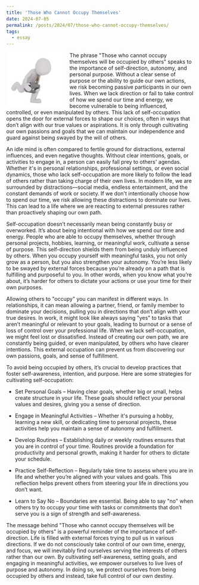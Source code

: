 ```yaml
---
title: 'Those Who Cannot Occupy Themselves'
date: 2024-07-05
permalink: /posts/2024/07/those-who-cannot-occupy-themselves/
tags:
  - essay
---
```


<img width="150" alt="occupy themselves" src="/images/posts/those-who-cannot-occupy-themselves.webp" style="float: left; margin-right: 20px;" /> The phrase "Those who cannot occupy themselves will be occupied by others" speaks to the importance of self-direction, autonomy, and personal purpose. Without a clear sense of purpose or the ability to guide our own actions, we risk becoming passive participants in our own lives. When we lack direction or fail to take control of how we spend our time and energy, we become vulnerable to being influenced, controlled, or even manipulated by others. This lack of self-occupation opens the door for external forces to shape our choices, often in ways that don’t align with our true values or aspirations. It is only through cultivating our own passions and goals that we can maintain our independence and guard against being swayed by the will of others.

An idle mind is often compared to fertile ground for distractions, external influences, and even negative thoughts. Without clear intentions, goals, or activities to engage in, a person can easily fall prey to others' agendas. Whether it's in personal relationships, professional settings, or even social dynamics, those who lack self-occupation are more likely to follow the lead of others rather than taking charge of their own lives. In modern life, we are surrounded by distractions—social media, endless entertainment, and the constant demands of work or society. If we don't intentionally choose how to spend our time, we risk allowing these distractions to dominate our lives. This can lead to a life where we are reacting to external pressures rather than proactively shaping our own path.

Self-occupation doesn’t necessarily mean being constantly busy or overworked. It’s about being intentional with how we spend our time and energy. People who are able to occupy themselves, whether through personal projects, hobbies, learning, or meaningful work, cultivate a sense of purpose. This self-direction shields them from being unduly influenced by others. When you occupy yourself with meaningful tasks, you not only grow as a person, but you also strengthen your autonomy. You’re less likely to be swayed by external forces because you’re already on a path that is fulfilling and purposeful to you. In other words, when you know what you’re about, it’s harder for others to dictate your actions or use your time for their own purposes.

Allowing others to "occupy" you can manifest in different ways. In relationships, it can mean allowing a partner, friend, or family member to dominate your decisions, pulling you in directions that don’t align with your true desires. In work, it might look like always saying "yes" to tasks that aren’t meaningful or relevant to your goals, leading to burnout or a sense of loss of control over your professional life. When we lack self-occupation, we might feel lost or dissatisfied. Instead of creating our own path, we are constantly being guided, or even manipulated, by others who have clearer intentions. This external occupation can prevent us from discovering our own passions, goals, and sense of fulfillment.

To avoid being occupied by others, it’s crucial to develop practices that foster self-awareness, intention, and purpose. Here are some strategies for cultivating self-occupation:

* Set Personal Goals – Having clear goals, whether big or small, helps create structure in your life. These goals should reflect your personal values and desires, giving you a sense of direction.

* Engage in Meaningful Activities – Whether it's pursuing a hobby, learning a new skill, or dedicating time to personal projects, these activities help you maintain a sense of autonomy and fulfillment.

* Develop Routines – Establishing daily or weekly routines ensures that you are in control of your time. Routines provide a foundation for productivity and personal growth, making it harder for others to dictate your schedule.

* Practice Self-Reflection – Regularly take time to assess where you are in life and whether you’re aligned with your values and goals. This reflection helps prevent others from steering your life in directions you don’t want.

* Learn to Say No – Boundaries are essential. Being able to say "no" when others try to occupy your time with tasks or commitments that don’t serve you is a sign of strength and self-awareness.

The message behind "Those who cannot occupy themselves will be occupied by others" is a powerful reminder of the importance of self-direction. Life is filled with external forces trying to pull us in various directions. If we do not consciously take control of our own time, energy, and focus, we will inevitably find ourselves serving the interests of others rather than our own. By cultivating self-awareness, setting goals, and engaging in meaningful activities, we empower ourselves to live lives of purpose and autonomy. In doing so, we protect ourselves from being occupied by others and instead, take full control of our own destiny.
